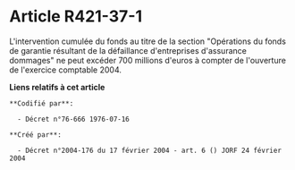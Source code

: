 # Article R421-37-1

L'intervention cumulée du fonds au titre de la section "Opérations du fonds de garantie résultant de la défaillance
d'entreprises d'assurance dommages" ne peut excéder 700 millions d'euros à compter de l'ouverture de l'exercice comptable
2004.

**Liens relatifs à cet article**

	**Codifié par**:

	  - Décret n°76-666 1976-07-16

	**Créé par**:

	  - Décret n°2004-176 du 17 février 2004 - art. 6 () JORF 24 février 2004
